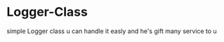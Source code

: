 Logger-Class
============

simple Logger class u can handle it easly and he's gift many service to u
